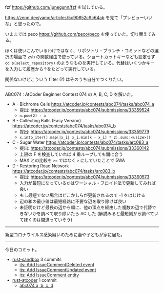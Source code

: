 fzf <https://github.com/junegunn/fzf> を試している。

<https://zenn.dev/yamo/articles/5c90852c9c64ab> を見て「プレビューいいな」と思ったので。

いままでは peco <https://github.com/peco/peco> を使っていた。切り替えてみる。

ぼくは使いこんでいるわけではなく、リポジトリ・ブランチ・コミットなどの選択の場面で zsh の関数経由で使っている。ショートカットキーなども設定せず `cd $(select_repository)` のようなものを実行している。代替はいくつかキーを入力して履歴から↑をたどって実行している。

関係ないけどこういう filter (?) はそのうち自分でつくりたい。

---

ABC074 : AtCoder Beginner Contest 074 の A, B, C, D を解いた。

- A - Bichrome Cells
  <https://atcoder.jp/contests/abc074/tasks/abc074_a>
  - 提出: <https://atcoder.jp/contests/abc074/submissions/33359524>
  - `n.pow(2) - a`
- B - Collecting Balls (Easy Version)
  <https://atcoder.jp/contests/abc074/tasks/abc074_b>
  - 提出: <https://atcoder.jp/contests/abc074/submissions/33359779>
  - `x.into_iter().map(|x_i| x_i.min(k - x_i) * 2).sum::<usize>()`
- C - Sugar Water
  <https://atcoder.jp/contests/abc074/tasks/arc083_a>
  - 提出: <https://atcoder.jp/contests/abc074/submissions/33360142>
  - 上限の F を検査していれば 4 重ループしても間に合う
  - MAX との比較を `>=` ではなく `>` にしていたことで 5WA
- D - Restoring Road Network
  <https://atcoder.jp/contests/abc074/tasks/arc083_b>
  - 提出: <https://atcoder.jp/contests/abc074/submissions/33360573>
  - 入力が最短になっているかはワーシャル・フロイド法で更新してみれば良い
  - もし最短でない場合はどこかしらが更新されるので -1 をはじける
  - 辺の和の最小値は最短経路に不要な辺を取り除けば良い
  - 未証明だけど最長の辺から順に、他の頂点を経由した複数の辺で代替できないかを調べて取り除いたら AC した (解説みると最短側から調べていてぼくのは間違っていそう)

---

新型コロナウイルス感染疑いのために妻や子どもが家に居た。

---

今日のコミット。

- [rust-sandbox](https://github.com/bouzuya/rust-sandbox) 3 commits
  - [its: Add IssueCommentDeleted event](https://github.com/bouzuya/rust-sandbox/commit/5031bf7c0ca1fdf26aae88d82099773ea5746df6)
  - [its: Add IssueCommentUpdated event](https://github.com/bouzuya/rust-sandbox/commit/f40e07c3b34bac31932bab9ca85443dc45fc526f)
  - [its: Add IssueComment entity](https://github.com/bouzuya/rust-sandbox/commit/672ef687212e22ad8fafa813f9dfa2079f4ee6cf)
- [rust-atcoder](https://github.com/bouzuya/rust-atcoder) 1 commit
  - [abc074 a, b, c, d](https://github.com/bouzuya/rust-atcoder/commit/0aa33102adf51ce1924294a75fd0061bd983a52e)
